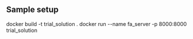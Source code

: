 ## Sample setup

docker build -t trial_solution .
docker run --name fa_server -p 8000:8000 trial_solution
